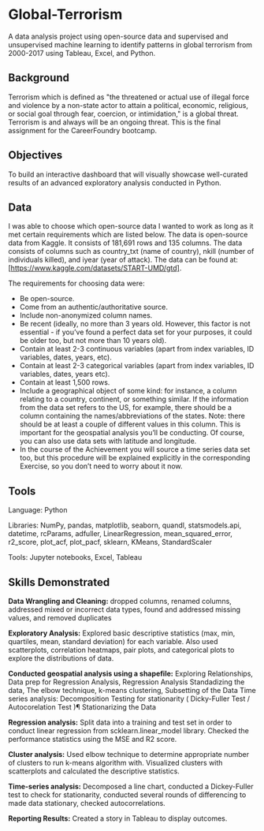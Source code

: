 # Global-Terrorism
A data analysis project using open-source data and supervised and unsupervised machine learning to identify patterns in global terrorism from 2000-2017 using Tableau, Excel, and Python.

## Background 
Terrorism which is defined as "the threatened or actual use of illegal force and violence by a non-state actor to attain a political, economic, religious, or social goal through fear, coercion, or intimidation," is a global threat. Terrorism is and always will be an ongoing threat. This is the final assignment for the CareerFoundry bootcamp. 

## Objectives

To build an interactive dashboard that will visually showcase well-curated results of an advanced exploratory analysis conducted in Python.

## Data 

I was able to choose which open-source data I wanted to work as long as it met certain requirements which are listed below. The data is open-source data from Kaggle. It consists of 181,691 rows and 135 columns. The data consists of columns such as country_txt (name of country), nkill (number of individuals killed), and iyear (year of attack). The data can be found at: [https://www.kaggle.com/datasets/START-UMD/gtd]. 

The requirements for choosing data were: 

- Be open-source.
- Come from an authentic/authoritative source.
- Include non-anonymized column names.
- Be recent (ideally, no more than 3 years old. However, this factor is not essential - if
you’ve found a perfect data set for your purposes, it could be older too, but not more
than 10 years old).
- Contain at least 2-3 continuous variables (apart from index variables, ID variables, dates,
years, etc).
- Contain at least 2-3 categorical variables (apart from index variables, ID variables, dates,
years etc).
- Contain at least 1,500 rows.
- Include a geographical object of some kind: for instance, a column relating to a country,
continent, or something similar. If the information from the data set refers to the US, for
example, there should be a column containing the names/abbreviations of the states.
Note: there should be at least a couple of different values in this column. This is
important for the geospatial analysis you’ll be conducting. Of course, you can also use
data sets with latitude and longitude.
- In the course of the Achievement you will source a time series data set too, but this
procedure will be explained explicitly in the corresponding Exercise, so you don’t need to
worry about it now.


## Tools 

Language: Python

Libraries: NumPy, pandas, matplotlib, seaborn, quandl, statsmodels.api, datetime, rcParams, adfuller, LinearRegression, mean_squared_error, r2_score, plot_acf, plot_pacf, sklearn, KMeans, StandardScaler

Tools: Jupyter notebooks, Excel, Tableau 

## Skills Demonstrated 

**Data Wrangling and Cleaning:** dropped columns, renamed columns, addressed mixed or incorrect data types, found and addressed missing values, and removed duplicates

**Exploratory Analysis:** Explored basic descriptive statistics (max, min, quartiles, mean, standard deviation) for each variable. Also used scatterplots, correlation heatmaps, pair plots, and categorical plots to explore the distributions of data.

**Conducted geospatial analysis using a shapefile:** Exploring Relationships, Data prep for Regression Analysis, Regression Analysis Standadizing the data, The elbow technique, k-means clustering, Subsetting of the Data Time series analysis: Decomposition Testing for stationarity ( Dicky-Fuller Test / Autocorelation Test )¶ Stationarizing the Data

**Regression analysis:** Split data into a training and test set in order to conduct linear regression from scklearn.linear_model library. Checked the performance statistics using the MSE and R2 score. 

**Cluster analysis:** Used elbow technique to determine appropriate number of clusters to run k-means algorithm with. Visualized clusters with scatterplots and calculated the descriptive statistics. 

**Time-series analysis:** Decomposed a line chart, conducted a Dickey-Fuller test to check for stationarity, conducted several rounds of differencing to made data stationary, checked autocorrelations. 

**Reporting Results:** Created a story in Tableau to display outcomes.
